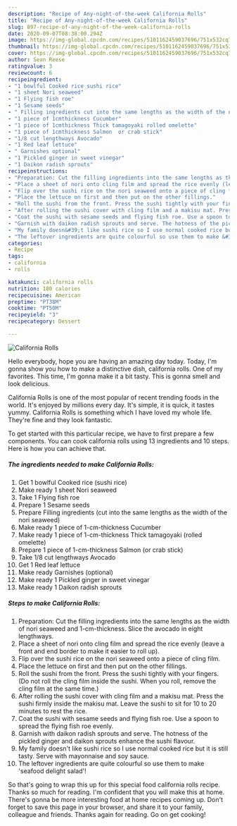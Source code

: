```yaml
---
description: "Recipe of Any-night-of-the-week California Rolls"
title: "Recipe of Any-night-of-the-week California Rolls"
slug: 897-recipe-of-any-night-of-the-week-california-rolls
date: 2020-09-07T08:38:00.294Z
image: https://img-global.cpcdn.com/recipes/5101162459037696/751x532cq70/california-rolls-recipe-main-photo.jpg
thumbnail: https://img-global.cpcdn.com/recipes/5101162459037696/751x532cq70/california-rolls-recipe-main-photo.jpg
cover: https://img-global.cpcdn.com/recipes/5101162459037696/751x532cq70/california-rolls-recipe-main-photo.jpg
author: Sean Reese
ratingvalue: 3
reviewcount: 6
recipeingredient:
- "1 bowlful Cooked rice sushi rice"
- "1 sheet Nori seaweed"
- "1 Flying fish roe"
- "1 Sesame seeds"
- " Filling ingredients cut into the same lengths as the width of the nori seaweed"
- "1 piece of 1cmthickness Cucumber"
- "1 piece of 1cmthickness Thick tamagoyaki rolled omelette"
- "1 piece of 1cmthickness Salmon  or crab stick"
- "1/8 cut lengthways Avocado"
- "1 Red leaf lettuce"
- " Garnishes optional"
- "1 Pickled ginger in sweet vinegar"
- "1 Daikon radish sprouts"
recipeinstructions:
- "Preparation: Cut the filling ingredients into the same lengths as the width of nori seaweed and 1-cm-thickness. Slice the avocado in eight lengthways."
- "Place a sheet of nori onto cling film and spread the rice evenly (leave a front and end border to make it easier to roll up)."
- "Flip over the sushi rice on the nori seaweed onto a piece of cling film."
- "Place the lettuce on first and then put on the other fillings."
- "Roll the sushi from the front. Press the sushi tightly with your fingers. (Do not roll the cling film inside the sushi. When you roll, remove the cling film at the same time.)"
- "After rolling the sushi cover with cling film and a makisu mat. Press the sushi firmly inside the makisu mat. Leave the sushi to sit for 10 to 20 minutes to rest the rice."
- "Coat the sushi with sesame seeds and flying fish roe. Use a spoon to spread the flying fish roe evenly."
- "Garnish with daikon radish sprouts and serve. The hotness of the pickled ginger and daikon sprouts enhance the sushi flavour."
- "My family doesn&#39;t like sushi rice so I use normal cooked rice but it is still tasty. Serve with mayonnaise and soy sauce."
- "The leftover ingredients are quite colourful so use them to make &#39;seafood delight salad&#39;!"
categories:
- Recipe
tags:
- california
- rolls

katakunci: california rolls 
nutrition: 180 calories
recipecuisine: American
preptime: "PT38M"
cooktime: "PT50M"
recipeyield: "3"
recipecategory: Dessert

---
```



![California Rolls](https://img-global.cpcdn.com/recipes/5101162459037696/751x532cq70/california-rolls-recipe-main-photo.jpg)

Hello everybody, hope you are having an amazing day today. Today, I'm gonna show you how to make a distinctive dish, california rolls. One of my favorites. This time, I'm gonna make it a bit tasty. This is gonna smell and look delicious.

California Rolls is one of the most popular of recent trending foods in the world. It's enjoyed by millions every day. It's simple, it is quick, it tastes yummy. California Rolls is something which I have loved my whole life. They're fine and they look fantastic.




To get started with this particular recipe, we have to first prepare a few components. You can cook california rolls using 13 ingredients and 10 steps. Here is how you can achieve that.

<!--inarticleads1-->

##### The ingredients needed to make California Rolls:

1. Get 1 bowlful Cooked rice (sushi rice)
1. Make ready 1 sheet Nori seaweed
1. Take 1 Flying fish roe
1. Prepare 1 Sesame seeds
1. Prepare  Filling ingredients (cut into the same lengths as the width of the nori seaweed)
1. Make ready 1 piece of 1-cm-thickness Cucumber
1. Make ready 1 piece of 1-cm-thickness Thick tamagoyaki (rolled omelette)
1. Prepare 1 piece of 1-cm-thickness Salmon  (or crab stick)
1. Take 1/8 cut lengthways Avocado
1. Get 1 Red leaf lettuce
1. Make ready  Garnishes (optional)
1. Make ready 1 Pickled ginger in sweet vinegar
1. Make ready 1 Daikon radish sprouts




<!--inarticleads2-->

##### Steps to make California Rolls:

1. Preparation: Cut the filling ingredients into the same lengths as the width of nori seaweed and 1-cm-thickness. Slice the avocado in eight lengthways.
1. Place a sheet of nori onto cling film and spread the rice evenly (leave a front and end border to make it easier to roll up).
1. Flip over the sushi rice on the nori seaweed onto a piece of cling film.
1. Place the lettuce on first and then put on the other fillings.
1. Roll the sushi from the front. Press the sushi tightly with your fingers. (Do not roll the cling film inside the sushi. When you roll, remove the cling film at the same time.)
1. After rolling the sushi cover with cling film and a makisu mat. Press the sushi firmly inside the makisu mat. Leave the sushi to sit for 10 to 20 minutes to rest the rice.
1. Coat the sushi with sesame seeds and flying fish roe. Use a spoon to spread the flying fish roe evenly.
1. Garnish with daikon radish sprouts and serve. The hotness of the pickled ginger and daikon sprouts enhance the sushi flavour.
1. My family doesn&#39;t like sushi rice so I use normal cooked rice but it is still tasty. Serve with mayonnaise and soy sauce.
1. The leftover ingredients are quite colourful so use them to make &#39;seafood delight salad&#39;!




So that's going to wrap this up for this special food california rolls recipe. Thanks so much for reading. I'm confident that you will make this at home. There's gonna be more interesting food at home recipes coming up. Don't forget to save this page in your browser, and share it to your family, colleague and friends. Thanks again for reading. Go on get cooking!
